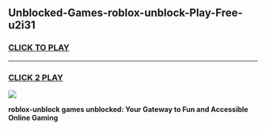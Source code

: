 
## Unblocked-Games-roblox-unblock-Play-Free-u2i31
<h3>
<a href="https://premium76.site?title=roblox-unblock&ref=23A">CLICK TO PLAY</a></h3>
<hr>

<h3>
<a href="https://premium76.site?title=roblox-unblock&ref=23A">CLICK 2 PLAY</a>
  
</h3>

<a href="https://premium76.site?title=roblox-unblock&ref=23A"><img src="https://clearcache.store/games.png"></a>


**roblox-unblock games unblocked: Your Gateway to Fun and Accessible Online Gaming**
